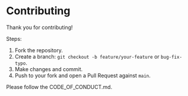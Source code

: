 # Contributing

Thank you for contributing!

Steps:
1. Fork the repository.
2. Create a branch: `git checkout -b feature/your-feature` or `bug-fix-typo`.
3. Make changes and commit.
4. Push to your fork and open a Pull Request against `main`.

Please follow the CODE_OF_CONDUCT.md.
